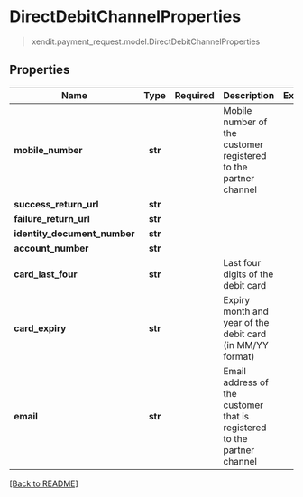 # DirectDebitChannelProperties
> xendit.payment_request.model.DirectDebitChannelProperties


## Properties
| Name | Type | Required | Description | Examples |
|------------|:-------------:|:-------------:|-------------|:-------------:|
| **mobile_number** | **str** | | Mobile number of the customer registered to the partner channel  |  |
| **success_return_url** | **str** | |   |  |
| **failure_return_url** | **str** | |   |  |
| **identity_document_number** | **str** | |   |  |
| **account_number** | **str** | |   |  |
| **card_last_four** | **str** | | Last four digits of the debit card  |  |
| **card_expiry** | **str** | | Expiry month and year of the debit card (in MM/YY format)  |  |
| **email** | **str** | | Email address of the customer that is registered to the partner channel  |  |


[[Back to README]](../../README.md)


